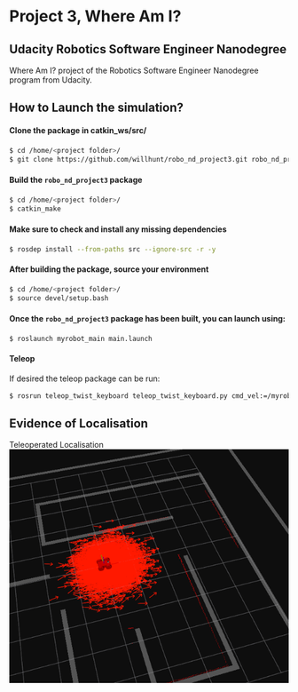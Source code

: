 # Project 3, Where Am I?
## Udacity Robotics Software Engineer Nanodegree
Where Am I? project of the Robotics Software Engineer Nanodegree program from Udacity.

## How to Launch the simulation?

#### Clone the package in catkin_ws/src/
```sh
$ cd /home/<project folder>/
$ git clone https://github.com/willhunt/robo_nd_project3.git robo_nd_project3
```

#### Build the `robo_nd_project3` package
```sh
$ cd /home/<project folder>/ 
$ catkin_make
```

#### Make sure to check and install any missing dependencies
```sh
$ rosdep install --from-paths src --ignore-src -r -y
```

#### After building the package, source your environment
```sh
$ cd /home/<project folder>/
$ source devel/setup.bash
```

#### Once the `robo_nd_project3` package has been built, you can launch using:
```sh
$ roslaunch myrobot_main main.launch
```

#### Teleop
If desired the teleop package can be run:
```sh
$ rosrun teleop_twist_keyboard teleop_twist_keyboard.py cmd_vel:=/myrobot_diff_drive_controller/cmd_vel
```

## Evidence of Localisation
Teleoperated Localisation
![](/media/localisation_teleop.gif)


